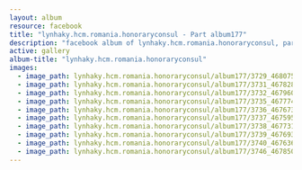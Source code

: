 ```yaml
---
layout: album
resource: facebook
title: "lynhaky.hcm.romania.honoraryconsul - Part album177"
description: "facebook album of lynhaky.hcm.romania.honoraryconsul, part album177."
active: gallery
album-title: "lynhaky.hcm.romania.honoraryconsul"
images:
  - image_path: lynhaky.hcm.romania.honoraryconsul/album177/3729_468075917_1110251787125447_292891290121897226_n.jpg
  - image_path: lynhaky.hcm.romania.honoraryconsul/album177/3731_467828061_1110251027125523_2269699272713795740_n.jpg
  - image_path: lynhaky.hcm.romania.honoraryconsul/album177/3732_467960914_1110251010458858_4231113964156945263_n.jpg
  - image_path: lynhaky.hcm.romania.honoraryconsul/album177/3735_467774330_1109477587202867_2036246897019531679_n.jpg
  - image_path: lynhaky.hcm.romania.honoraryconsul/album177/3736_467673086_1109477537202872_9088286710726516395_n.jpg
  - image_path: lynhaky.hcm.romania.honoraryconsul/album177/3737_467595680_1109477570536202_4518913166511812497_n.jpg
  - image_path: lynhaky.hcm.romania.honoraryconsul/album177/3738_467731357_1109477113869581_4484497943266994722_n.jpg
  - image_path: lynhaky.hcm.romania.honoraryconsul/album177/3739_467693827_1109477450536214_5121613334361227607_n.jpg
  - image_path: lynhaky.hcm.romania.honoraryconsul/album177/3740_467636260_1109477090536250_6252644155241186403_n.jpg
  - image_path: lynhaky.hcm.romania.honoraryconsul/album177/3746_467850147_1109470323870260_1618469302020942239_n.jpg
---
```

